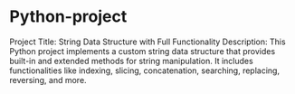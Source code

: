 # Python-project
Project Title: String Data Structure with Full Functionality Description: This Python project implements a custom string data structure that provides built-in and extended methods for string manipulation. It includes functionalities like indexing, slicing, concatenation, searching, replacing, reversing, and more.
